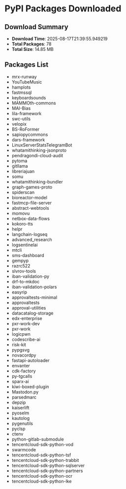 # PyPI Packages Downloaded

## Download Summary
- **Download Time**: 2025-08-17T21:39:55.949219
- **Total Packages**: 78
- **Total Size**: 14.85 MB

## Packages List
- mrx-runway
- YouTubeMusic
- hamplots
- fastmssql
- keyboardsounds
- MAMMOth-commons
- MAI-Bias
- lila-framework
- swc-utils
- velopix
- BS-RoFormer
- sapiopycommons
- dars-framework
- LinuxServerStatsTelegramBot
- whatamithinking-jsonproto
- pendragondi-cloud-audit
- pytoma
- gitllama
- libreriajuan
- somu
- whatamithinking-bundler
- graph-games-proto
- spiderscan
- bioreactor-model
- fastmcp-file-server
- abstract-webtools
- momovu
- netbox-data-flows
- kokoro-tts
- helpr
- langchain-logseq
- advanced_research
- logsentinelai
- mtcli
- sms-dashboard
- gempyp
- razrc522
- slvrov-tools
- iban-validation-py
- drf-to-mkdoc
- iban-validation-polars
- easyrip
- approvaltests-minimal
- approvaltests
- approval-utilities
- datacatalog-storage
- edx-enterprise
- pxr-work-dev
- pxr-work
- logicpwn
- codescribe-ai
- risk-kit
- pypgsvg
- novacordpy
- fastapi-autoloader
- envanter
- cdk-factory
- py-tgcalls
- sparx-ai
- kiwi-boxed-plugin
- Mastodon.py
- parsedmarc
- depzip
- kaiserlift
- pyoselm
- kautolog
- pygenutils
- pyclsp
- ctenv
- python-gitlab-submodule
- tencentcloud-sdk-python-vod
- swarmcode
- tencentcloud-sdk-python-tsf
- tencentcloud-sdk-python-trabbit
- tencentcloud-sdk-python-sqlserver
- tencentcloud-sdk-python-partners
- tencentcloud-sdk-python-ocr
- tencentcloud-sdk-python-lke
